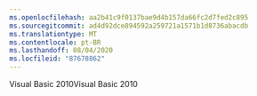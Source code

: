 ```yaml
---
ms.openlocfilehash: aa2b41c9f0137bae9d4b157da66fc2d7fed2c895
ms.sourcegitcommit: ad4d92dce894592a259721a1571b1d8736abacdb
ms.translationtype: MT
ms.contentlocale: pt-BR
ms.lasthandoff: 08/04/2020
ms.locfileid: "87678862"
---
```

<span data-ttu-id="eeb74-101">Visual Basic 2010</span><span class="sxs-lookup"><span data-stu-id="eeb74-101">Visual Basic 2010</span></span>
